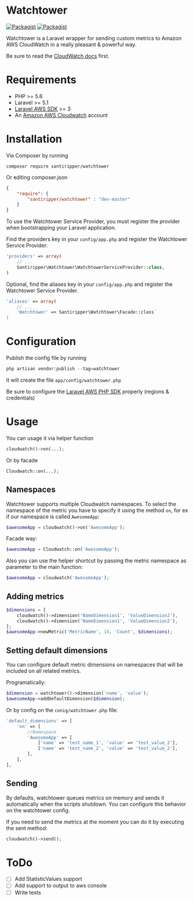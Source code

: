 Watchtower
====

[![Packagist](https://img.shields.io/packagist/v/santiripper/watchtower.svg)]()
[![Packagist](https://img.shields.io/packagist/l/santiripper/watchtower.svg)]()

Watchtower is a Laravel wrapper for sending custom metrics to Amazon AWS CloudWatch in a really pleasant & powerful way.

Be sure to read the [CloudWatch docs](http://docs.aws.amazon.com/aws-sdk-php/v2/guide/service-cloudwatch.html) first.

# Requirements
* PHP >= 5.6
* Laravel >= 5.1
* [Laravel AWS SDK](https://github.com/aws/aws-sdk-php-laravel) >= 3
* An [Amazon AWS Cloudwatch](http://aws.amazon.com/cloudwatch) account

# Installation 

Via Composer by running

```
composer require santiripper/watchtower
```

Or editing composer.json

```json
{
    "require": {
        "santiripper/watchtower" : "dev-master"
    }
}
```

To use the Watchtower Service Provider, you must register the provider when bootstrapping your Laravel application.

Find the providers key in your `config/app.php` and register the Watchtower Service Provider.

```php
'providers' => array(
    // ...
    Santiripper\Watchtower\WatchtowerServiceProvider::class,
)
```

Optional, find the aliases key in your `config/app.php` and register the Watchtower Service Provider.

```php
'aliases' => array(
    // ...
    'Watchtower' => Santiripper\Watchtower\Facade::class`
)
```


# Configuration

Publish the config file by running

```php
php artisan vendor:publish --tag=watchtower
```

It will create the file `app/config/watchtower.php`  

Be sure to configure the [Laravel AWS PHP SDK](https://github.com/aws/aws-sdk-php-laravel) properly (regions & credentials)

# Usage
You can usage it via helper function

```php
cloudwatch()->on(...);
```

Or by facade

```php
Cloudwatch::on(...);
```

## Namespaces

Watchtower supports multiple Cloudwatch namespaces. 
To select the namespace of the metric you have to specify it using the method `on`, for ex if our namespace is called `AwesomeApp`:

```php
$awesomeApp = cloudwatch()->on('AwesomeApp');
```

Facade way:

```php
$awesomeApp = Cloudwatch::on('AwesomeApp');
```

Also you can use the helper shortcut by passing the metric namespace as parameter to the main function:

```php
$awesomeApp = cloudwatch('AwesomeApp');
```

## Adding metrics


```php
$dimensions = [
    cloudwatch()->dimension('NameDimension1', 'ValueDimension2'),
    cloudwatch()->dimension('NameDimension1', 'ValueDimension2'),
];
$awesomeApp->newMetric('MetricName', 14, 'Count', $dimensions);
```

## Setting default dimensions

You can configure default metric dimensions on namespaces that will be included on all related metrics.

Programatically:

```php
$dimension = watchtower()->dimension('name', 'value');
$awesomeApp->addDefaultDimension($dimension);
```

Or by config on the `conig/watchtower.php`  file:

```php
'default_dimensions' => [
    'on' => [
        //Namespace
        'AwesomeApp' => [
            ['name' => 'test_name_1', 'value' => 'test_value_2'],
            ['name' => 'test_name_2', 'value' => 'test_value_2'],
        ],
    ],
],
```

## Sending

By defaults, watchtower queues metrics on memory and sends it automatically when the scripts shutdown.
You can configure this behavior on the watchtower config.

If you need to send the metrics at the moment you can do it by executing the sent method:

```php
cloudwatch()->send();
```

# ToDo
- [ ] Add StatisticValues support
- [ ] Add support to output to aws console
- [ ] Write tests
